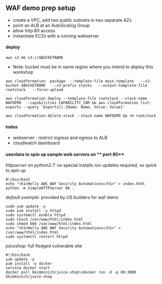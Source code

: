 ## WAF demo prep setup

- create a VPC, add two public subnets in two separate AZs
- point an ALB at an AutoScaling Group
- allow http:80 access
- instantiate EC2s with a running webserver


#### deploy

`aws s3 mb s3://$BUCKETNAME`   
- Note: bucket must be in same region where you intend to deploy this workshop

`aws cloudformation  package  --template-file main.template   --s3-bucket $BUCKETNAME   --s3-prefix stacks   --output-template-file rootstack   --force-upload`

`aws cloudformation deploy --template-file rootstack --stack-name WAFDEMO  --capabilities CAPABILITY_IAM && aws cloudformation list-exports --query 'Exports[].{Name: Name, Value: Value}'`

`aws cloudformation delete-stack --stack-name WAFDEMO && rm rootstack`


#### todos  
- webserver : restrict ingress and egress to ALB
- cloudwatch dashboard



#### userdata to spin up sample web servers on ** port 80**

*httpserver on python2.7:* no special installs  nor updates required, so quick to spin up

```
#!/bin/bash
echo "<h1>Hello AWS WAF Security Automations</h1>" > index.html
python -m SimpleHTTPServer 80 .
```

*default example:* provided by US builders for waf demo
```
sudo yum update -y
sudo yum install -y httpd
sudo systemctl enable httpd
sudo touch /var/www/html/index.html
sudo chmod 666 /var/www/html/index.html
echo "<h1>Hello AWS WAF Security Automations</h1>" > /var/www/html/index.html
sudo systemctl restart httpd
```

*juiceshop:* full fledged vulnerable site

```
#!/bin/bash
yum update -y
yum install -y docker
service docker start
docker pull bkimminich/juice-shop\ndocker run -d -p 80:3000 bkimminich/juice-shop
```
